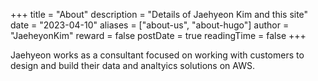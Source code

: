 +++
title = "About"
description = "Details of Jaehyeon Kim and this site"
date = "2023-04-10"
aliases = ["about-us", "about-hugo"]
author = "JaeheyonKim"
reward = false
postDate = true
readingTime = false
+++

Jaehyeon works as a consultant focused on working with customers to design and build their data and analtyics solutions on AWS.